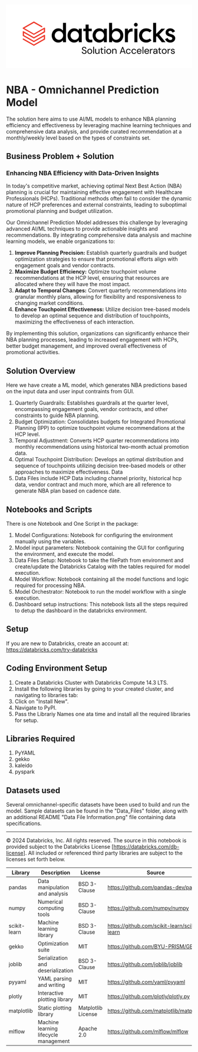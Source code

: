 <img src=https://raw.githubusercontent.com/databricks-industry-solutions/.github/main/profile/solacc_logo.png width="600px">


# NBA - Omnichannel Prediction Model
The solution here aims to use AI/ML models to enhance NBA planning efficiency and effectiveness by leveraging machine learning techniques and comprehensive data analysis, and provide curated recommendation at a monthly/weekly level based on the types of constraints set.

## Business Problem + Solution

### Enhancing NBA Efficiency with Data-Driven Insights

In today's competitive market, achieving optimal Next Best Action (NBA) planning is crucial for maintaining effective engagement with Healthcare Professionals (HCPs). Traditional methods often fail to consider the dynamic nature of HCP preferences and external constraints, leading to suboptimal promotional planning and budget utilization.

Our Omnichannel Prediction Model addresses this challenge by leveraging advanced AI/ML techniques to provide actionable insights and recommendations. By integrating comprehensive data analysis and machine learning models, we enable organizations to:

1. **Improve Planning Precision:** Establish quarterly guardrails and budget optimization strategies to ensure that promotional efforts align with engagement goals and vendor contracts.
2. **Maximize Budget Efficiency:** Optimize touchpoint volume recommendations at the HCP level, ensuring that resources are allocated where they will have the most impact.
3. **Adapt to Temporal Changes:** Convert quarterly recommendations into granular monthly plans, allowing for flexibility and responsiveness to changing market conditions.
4. **Enhance Touchpoint Effectiveness:** Utilize decision tree-based models to develop an optimal sequence and distribution of touchpoints, maximizing the effectiveness of each interaction.

By implementing this solution, organizations can significantly enhance their NBA planning processes, leading to increased engagement with HCPs, better budget management, and improved overall effectiveness of promotional activities.

## Solution Overview
Here we have create a ML model, which generates NBA predictions based on the input data and user input contraints from GUI.

1. Quarterly Guardrails: Establishes guardrails at the quarter level, encompassing engagement goals, vendor contracts, and other constraints to guide NBA planning.
2. Budget Optimization: Consolidates budgets for Integrated Promotional Planning (IPP) to optimize touchpoint volume recommendations at the HCP level.
3. Temporal Adjustment: Converts HCP quarter recommendations into monthly recommendations using historical two-month actual promotion data.
4. Optimal Touchpoint Distribution: Develops an optimal distribution and sequence of touchpoints utilizing decision tree-based models or other approaches to maximize effectiveness.
Data
5. Data Files include HCP Data including channel priority, historical hcp data, vendor contract and much more, which are all reference to generate NBA plan based on cadence date.

## Notebooks and Scripts
There is one Notebook and One Script in the package:

1. Model Configurations: Notebook for configuring the environment manually using the variables.
2. Model input parameters: Notebook containing the GUI for configuring the environment, and execute the model.
3. Data Files Setup: Notebook to take the filePath from environment and create/update the Databricks Catalog with the tables required for model execution.
4. Model Workflow: Notebook containing all the model functions and logic required for processing NBA.
5. Model Orchestrator: Notebook to run the model workflow with a single execution.
6. Dashboard setup instructions: This notebook lists all the steps required to detup the dashboard in the databricks environment.

## Setup
If you are new to Databricks, create an account at: https://databricks.com/try-databricks

## Coding Environment Setup
1. Create a Databricks Cluster with Databricks Compute 14.3 LTS.
2. Install the following libraries by going to your created cluster, and navigating to libraries tab:
3. Click on "Install New".
4. Navigate to PyPI.
5. Pass the Librariy Names one ata time and install all the required libraries for setup.

## Libraries Required
1. PyYAML
2. gekko
3. kaleido
4. pyspark

## Datasets used
Several omnichannel-specific datasets have been used to build and run the model. Sample datasets can be found in the "Data_Files" folder, along with an additional README "Data File Information.png" file containing data specifications.

---

© 2024 Databricks, Inc. All rights reserved. The source in this notebook is provided subject to the Databricks License [https://databricks.com/db-license]. All included or referenced third party libraries are subject to the licenses set forth below.

| Library         | Description                                     | License           | Source                                             |
|-----------------|-------------------------------------------------|-------------------|----------------------------------------------------|
| pandas          | Data manipulation and analysis                  | BSD 3-Clause      | https://github.com/pandas-dev/pandas               |
| numpy           | Numerical computing tools                       | BSD 3-Clause      | https://github.com/numpy/numpy                     |
| scikit-learn    | Machine learning library                        | BSD 3-Clause      | https://github.com/scikit-learn/scikit-learn       |
| gekko           | Optimization suite                              | MIT               | https://github.com/BYU-PRISM/GEKKO                 |
| joblib          | Serialization and deserialization               | BSD 3-Clause      | https://github.com/joblib/joblib                   |
| pyyaml          | YAML parsing and writing                        | MIT               | https://github.com/yaml/pyyaml                     |
| plotly          | Interactive plotting library                    | MIT               | https://github.com/plotly/plotly.py                |
| matplotlib      | Static plotting library                         | Matplotlib License| https://github.com/matplotlib/matplotlib           |
| mlflow          | Machine learning lifecycle management           | Apache 2.0        | https://github.com/mlflow/mlflow                   |
